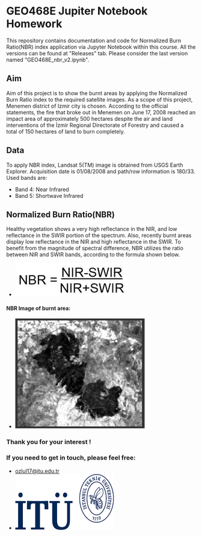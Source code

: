 # GEO468E Jupiter Notebook Homework
This repository contains documentation and code for Normalized Burn Ratio(NBR) index application via Jupyter Notebook within this course. All the versions can be found at "Releases" tab. Please consider the last version named "GEO468E_nbr_v2.ipynb".

## Aim
Aim of this project is to show the burnt areas by applying the Normalized Burn Ratio index to the required satellite images. As a scope of this project, Menemen district of Izmir city is chosen. According to the official statements, the fire that broke out in Menemen on June 17, 2008 reached an impact area of approximately 500 hectares despite the air and land interventions of the İzmir Regional Directorate of Forestry and caused a total of 150 hectares of land to burn completely.

## Data
To apply NBR index, Landsat 5(TM) image is obtained from USGS Earth Explorer. Acquisition date is 01/08/2008 and path/row information is 180/33. Used bands are:
- Band 4: Near Infrared 
- Band 5: Shortwave Infrared

## Normalized Burn Ratio(NBR)
Healthy vegetation shows a very high reflectance in the NIR, and low reflectance in the SWIR portion of the spectrum. Also, recently burnt areas display low reflectance in the NIR and high reflectance in the SWIR. To benefit from the magnitude of spectral difference, NBR utilizes the ratio between NIR and SWIR bands, according to the formula shown below.
- ![NBR Formula](logo/NBR_formula.jpg)
#### NBR Image of burnt area:
- ![NBR_Image](logo/nbr.png)

### Thank you for your interest !
### If you need to get in touch, please feel free:
- ozlul17@itu.edu.tr
- ![ITU_Logo](logo/itu.png)
